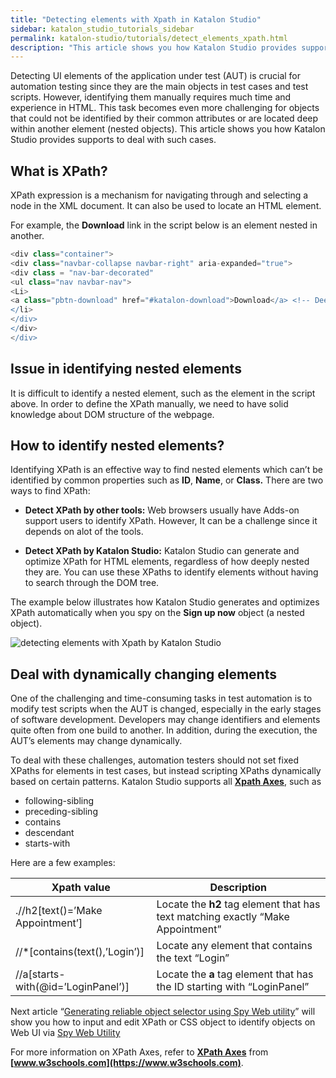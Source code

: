 ```yaml
---
title: "Detecting elements with Xpath in Katalon Studio"
sidebar: katalon_studio_tutorials_sidebar
permalink: katalon-studio/tutorials/detect_elements_xpath.html
description: "This article shows you how Katalon Studio provides supports to deal with the issue of detecting elements with Xpath."
---
```

Detecting UI elements of the application under test (AUT) is crucial for automation testing since they are the main objects in test cases and test scripts. However, identifying them manually requires much time and experience in HTML. This task becomes even more challenging for objects that could not be identified by their common attributes or are located deep within another element (nested objects). This article shows you how Katalon Studio provides supports to deal with such cases.

What is XPath?
--------------

XPath expression is a mechanism for navigating through and selecting a node in the XML document. It can also be used to locate an HTML element.

For example, the **Download** link in the script below is an element nested in another.

```groovy
<div class="container">
<div class="navbar-collapse navbar-right" aria-expanded="true">
<div class = "nav-bar-decorated"
<ul class="nav navbar-nav">
<Li>
<a class="pbtn-download" href="#katalon-download">Download</a> <!-- Deeply nested element  -->
</li>
</div>
</div>
</div>

```

Issue in identifying nested elements
------------------------------------

It is difficult to identify a nested element, such as the <a> element in the script above. In order to define the XPath manually, we need to have solid knowledge about DOM structure of the webpage.

How to identify nested elements?
--------------------------------

Identifying XPath is an effective way to find nested elements which can’t be identified by common properties such as **ID**, **Name**, or **Class.** There are two ways to find XPath:

*   **Detect XPath by other tools:** Web browsers usually have Adds-on support users to identify XPath. However, It can be a challenge since it depends on alot of the tools.

*   **Detect XPath by Katalon Studio:** Katalon Studio can generate and optimize XPath for HTML elements, regardless of how deeply nested they are. You can use these XPaths to identify elements without having to search through the DOM tree.

The example below illustrates how Katalon Studio generates and optimizes XPath automatically when you spy on the **Sign up now** object (a nested object).

![detecting elements with Xpath by Katalon Studio](../../images/katalon-studio/tutorials/detect_elements_xpath/Sign-up-now.png)

Deal with dynamically changing elements
---------------------------------------

One of the challenging and time-consuming tasks in test automation is to modify test scripts when the AUT is changed, especially in the early stages of software development. Developers may change identifiers and elements quite often from one build to another. In addition, during the execution, the AUT’s elements may change dynamically.

To deal with these challenges, automation testers should not set fixed XPaths for elements in test cases, but instead scripting XPaths dynamically based on certain patterns. Katalon Studio supports all **[Xpath Axes](https://www.w3schools.com/xml/xpath_axes.asp)**, such as

*   following-sibling
*   preceding-sibling
*   contains
*   descendant
*   starts-with

Here are a few examples:

<table><thead><tr><th>Xpath value</th> <th>Description</th> </tr></thead><tbody><tr><td>.//h2[text()=’Make Appointment’] </td><td>Locate the <b>h2</b> tag element that has text matching exactly “Make Appointment”</td> </tr><tr><td>//*[contains(text(),’Login’)]</td> <td>Locate any element that contains the text “Login”</td> </tr><tr><td>//a[starts-with(@id=’LoginPanel’)]</td> <td>Locate the <b>a</b> tag element that has the ID starting with “LoginPanel”</td></tr></tbody></table>

Next article “[Generating reliable object selector using Spy Web utility](https://www.katalon.com/resources-center/tutorials/generate-css-xpath-selector-spy-web-utility/)” will show you how to input and edit XPath or CSS object to identify objects on Web UI via [Spy Web Utility](http://docs.katalon.com/pages/viewpage.action?pageId=5117668)

For more information on XPath Axes, refer to **[XPath Axes](https://www.w3schools.com/xml/xpath_axes.asp)** from **[www.w3schools.com](https://www.w3schools.com)**.